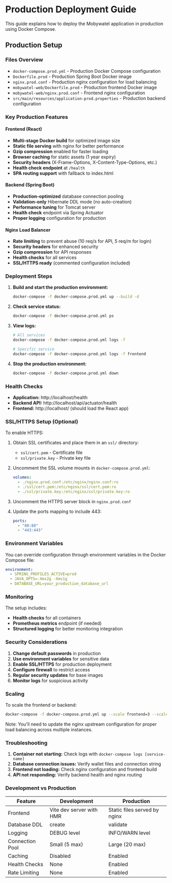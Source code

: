 # Production Deployment Guide

This guide explains how to deploy the Mobywatel application in production using Docker Compose.

## Production Setup

### Files Overview

- `docker-compose.prod.yml` - Production Docker Compose configuration
- `Dockerfile.prod` - Production Spring Boot Docker image
- `nginx.prod.conf` - Production nginx configuration for load balancing
- `mobywatel-web/Dockerfile.prod` - Production frontend Docker image
- `mobywatel-web/nginx.prod.conf` - Frontend nginx configuration
- `src/main/resources/application-prod.properties` - Production backend configuration

### Key Production Features

#### Frontend (React)

- **Multi-stage Docker build** for optimized image size
- **Static file serving** with nginx for better performance
- **Gzip compression** enabled for faster loading
- **Browser caching** for static assets (1 year expiry)
- **Security headers** (X-Frame-Options, X-Content-Type-Options, etc.)
- **Health check endpoint** at `/health`
- **SPA routing support** with fallback to index.html

#### Backend (Spring Boot)

- **Production-optimized** database connection pooling
- **Validation-only** Hibernate DDL mode (no auto-creation)
- **Performance tuning** for Tomcat server
- **Health check** endpoint via Spring Actuator
- **Proper logging** configuration for production

#### Nginx Load Balancer

- **Rate limiting** to prevent abuse (10 req/s for API, 5 req/m for login)
- **Security headers** for enhanced security
- **Gzip compression** for API responses
- **Health checks** for all services
- **SSL/HTTPS ready** (commented configuration included)

### Deployment Steps

1. **Build and start the production environment:**

   ```bash
   docker-compose -f docker-compose.prod.yml up --build -d
   ```

2. **Check service status:**

   ```bash
   docker-compose -f docker-compose.prod.yml ps
   ```

3. **View logs:**

   ```bash
   # All services
   docker-compose -f docker-compose.prod.yml logs -f

   # Specific service
   docker-compose -f docker-compose.prod.yml logs -f frontend
   ```

4. **Stop the production environment:**
   ```bash
   docker-compose -f docker-compose.prod.yml down
   ```

### Health Checks

- **Application:** http://localhost/health
- **Backend API:** http://localhost/api/actuator/health
- **Frontend:** http://localhost/ (should load the React app)

### SSL/HTTPS Setup (Optional)

To enable HTTPS:

1. Obtain SSL certificates and place them in an `ssl/` directory:

   - `ssl/cert.pem` - Certificate file
   - `ssl/private.key` - Private key file

2. Uncomment the SSL volume mounts in `docker-compose.prod.yml`:

   ```yaml
   volumes:
     - ./nginx.prod.conf:/etc/nginx/nginx.conf:ro
     - ./ssl/cert.pem:/etc/nginx/ssl/cert.pem:ro
     - ./ssl/private.key:/etc/nginx/ssl/private.key:ro
   ```

3. Uncomment the HTTPS server block in `nginx.prod.conf`

4. Update the ports mapping to include 443:
   ```yaml
   ports:
     - "80:80"
     - "443:443"
   ```

### Environment Variables

You can override configuration through environment variables in the Docker Compose file:

```yaml
environment:
  - SPRING_PROFILES_ACTIVE=prod
  - JAVA_OPTS=-Xmx2g -Xms1g
  - DATABASE_URL=your_production_database_url
```

### Monitoring

The setup includes:

- **Health checks** for all containers
- **Prometheus metrics** endpoint (if needed)
- **Structured logging** for better monitoring integration

### Security Considerations

1. **Change default passwords** in production
2. **Use environment variables** for sensitive data
3. **Enable SSL/HTTPS** for production deployment
4. **Configure firewall** to restrict access
5. **Regular security updates** for base images
6. **Monitor logs** for suspicious activity

### Scaling

To scale the frontend or backend:

```bash
docker-compose -f docker-compose.prod.yml up --scale frontend=3 --scale springboot-app=2 -d
```

Note: You'll need to update the nginx upstream configuration for proper load balancing across multiple instances.

### Troubleshooting

1. **Container not starting:** Check logs with `docker-compose logs [service-name]`
2. **Database connection issues:** Verify wallet files and connection string
3. **Frontend not loading:** Check nginx configuration and frontend build
4. **API not responding:** Verify backend health and nginx routing

### Development vs Production

| Feature         | Development              | Production                   |
| --------------- | ------------------------ | ---------------------------- |
| Frontend        | Vite dev server with HMR | Static files served by nginx |
| Database DDL    | create                   | validate                     |
| Logging         | DEBUG level              | INFO/WARN level              |
| Connection Pool | Small (5 max)            | Large (20 max)               |
| Caching         | Disabled                 | Enabled                      |
| Health Checks   | None                     | Enabled                      |
| Rate Limiting   | None                     | Enabled                      |
